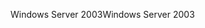<span data-ttu-id="26301-101">Windows Server 2003</span><span class="sxs-lookup"><span data-stu-id="26301-101">Windows Server 2003</span></span>
